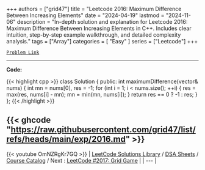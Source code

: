 
+++
authors = ["grid47"]
title = "Leetcode 2016: Maximum Difference Between Increasing Elements"
date = "2024-04-19"
lastmod = "2024-11-06"
description = "In-depth solution and explanation for Leetcode 2016: Maximum Difference Between Increasing Elements in C++. Includes clear intuition, step-by-step example walkthrough, and detailed complexity analysis."
tags = ["Array"]
categories = [
    "Easy"
]
series = ["Leetcode"]
+++



[`Problem Link`](https://leetcode.com/problems/maximum-difference-between-increasing-elements/description/)

---
**Code:**

{{< highlight cpp >}}
class Solution {
public:
    int maximumDifference(vector<int>& nums) {
        int mn = nums[0], res = -1;
        for (int i = 1; i < nums.size(); ++i) {
            res = max(res, nums[i] - mn);
            mn = min(mn, nums[i]);
        }
        return res == 0 ? -1 : res;
    }
};
{{< /highlight >}}

{{< ghcode "https://raw.githubusercontent.com/grid47/list/refs/heads/main/exp/2016.md" >}}
---
{{< youtube OmNZRgKr7GQ >}}
| [LeetCode Solutions Library](https://grid47.xyz/leetcode/) / [DSA Sheets](https://grid47.xyz/sheets/) / [Course Catalog](https://grid47.xyz/courses/) / Next : [LeetCode #2017: Grid Game](https://grid47.xyz/posts/leetcode-2017-grid-game-solution/) |
| --- |
